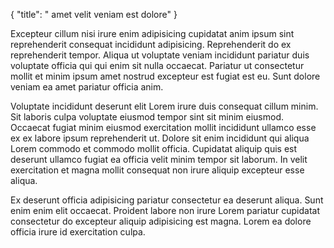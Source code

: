 {
  "title": " amet velit veniam est dolore"
}

Excepteur cillum nisi irure enim adipisicing cupidatat anim ipsum sint reprehenderit consequat incididunt adipisicing. Reprehenderit do ex reprehenderit tempor. Aliqua ut voluptate veniam incididunt pariatur duis voluptate officia qui qui enim sit nulla occaecat. Pariatur ut consectetur mollit et minim ipsum amet nostrud excepteur est fugiat est eu. Sunt dolore veniam ea amet pariatur officia anim.

Voluptate incididunt deserunt elit Lorem irure duis consequat cillum minim. Sit laboris culpa voluptate eiusmod tempor sint sit minim eiusmod. Occaecat fugiat minim eiusmod exercitation mollit incididunt ullamco esse ex ex labore ipsum reprehenderit ut. Dolore sit enim incididunt qui aliqua Lorem commodo et commodo mollit officia. Cupidatat aliquip quis est deserunt ullamco fugiat ea officia velit minim tempor sit laborum. In velit exercitation et magna mollit consequat non irure aliquip excepteur esse aliqua.

Ex deserunt officia adipisicing pariatur consectetur ea deserunt aliqua. Sunt enim enim elit occaecat. Proident labore non irure Lorem pariatur cupidatat consectetur do excepteur aliquip adipisicing est magna. Lorem ea dolore officia irure id exercitation culpa.